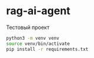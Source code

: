 # rag-ai-agent
Тестовый проект

```bash
python3 -m venv venv
source venv/bin/activate
pip install -r requirements.txt
```

